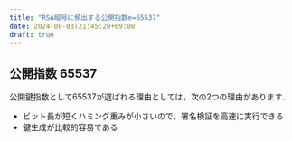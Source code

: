 ```yaml
---
title: "RSA暗号に頻出する公開指数e=65537"
date: 2024-08-03T21:45:28+09:00
draft: true
---
```


## 公開指数 65537

公開鍵指数として65537が選ばれる理由としては，次の2つの理由があります．

- ビット長が短くハミング重みが小さいので，署名検証を高速に実行できる
- 鍵生成が比較的容易である

